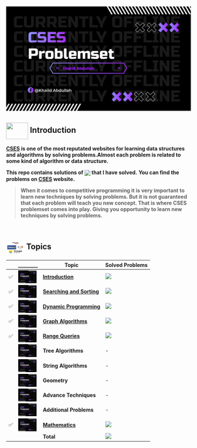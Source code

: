 ![](assets/cses%20banner.jpeg)

## <img src = "https://cdn.dribbble.com/users/1138721/screenshots/10809828/media/478d32b2e65c8c3194b7f2154e179231.gif" align = "center" width = "60px" height = "45px"> Introduction

**[CSES](https://cses.fi/problemset/) is one of the most reputated websites for learning data structures and algorithms by solving problems.Almost each problem is related to some kind of algorithm or data structure.**

**This repo contains solutions of <a href = "https://cses.fi/problemset/"><img align = "center" src = "https://img.shields.io/badge/CSES Problemset-%23E60023.svg?"></a> that I have solved.**
**You can find the problems on [CSES](https://cses.fi/problemset/) website.**

>**When it comes to competitive programming it is very important to learn new techniques by solving problems. But it is not guaranteed that each problem will teach you new concept. That is where CSES problemset comes into play. Giving you opportunity to learn new techniques by solving problems.**

<br>


## <img src = "assets/mix.png" align = "center" width = "50px" height = "35px"> Topics

||________|Topic|Solved Problems|
|--------|-----|-----|---------------|
|✅|<img align = "center" width = "50px" height = "35px" src = "assets/cses banner.jpeg">|[**Introduction**](https://github.com/khalid586/CSES-Problemset-Solutions/tree/main/1.Intoductory)| ![](https://img.shields.io/badge/14-%231877F2.svg?)|
|✅|<img align = "center" width = "50px" height = "35px" src = "assets/cses banner.jpeg">|[**Searching and Sorting**](https://github.com/khalid586/CSES-Problemset-Solutions/tree/main/2.Sorting%20and%20Searching)|![](https://img.shields.io/badge/11-%231877F2.svg?)|
|✅|<img align = "center" width = "50px" height = "35px" src = "assets/cses banner.jpeg">|[**Dynamic Programming**](https://github.com/khalid586/CSES-Problemset-Solutions/tree/main/3.Dynamic%20Programming)|![](https://img.shields.io/badge/05-%231877F2.svg?)|
|✅|<img align = "center" width = "50px" height = "35px" src = "assets/cses banner.jpeg">|[**Graph Algorithms**](https://github.com/khalid586/CSES-Problemset-Solutions/tree/main/4.Graph%20Algorithms)|![](https://img.shields.io/badge/08-%231877F2.svg?)|
|✅|<img align = "center" width = "50px" height = "35px" src = "assets/cses banner.jpeg">|[**Range Queries**](https://github.com/khalid586/CSES-Problemset-Solutions/tree/main/5.Range%20Queries)|![](https://img.shields.io/badge/02-%231877F2.svg?)|
||<img align = "center" width = "50px" height = "35px" src = "assets/cses banner.jpeg">|**Tree Algorithms**|-|
||<img align = "center" width = "50px" height = "35px" src = "assets/cses banner.jpeg">|**String Algorithms**|-|
||<img align = "center" width = "50px" height = "35px" src = "assets/cses banner.jpeg">|**Geometry**|-|
||<img align = "center" width = "50px" height = "35px" src = "assets/cses banner.jpeg">|**Advance Techniques**|-|
||<img align = "center" width = "50px" height = "35px" src = "assets/cses banner.jpeg">|**Additional Problems**|-|
|✅|<img align = "center" width = "50px" height = "35px" src = "assets/cses banner.jpeg">|[**Mathematics**](https://github.com/khalid586/CSES-Problemset-Solutions/tree/main/7.Mathematics)|![](https://img.shields.io/badge/01-%231877F2.svg?)|
|||**Total**|![](https://img.shields.io/badge/42-%23E60023.svg?style=flat)|

